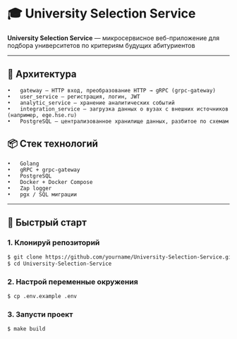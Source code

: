 # 🎓 University Selection Service

**University Selection Service** — микросервисное веб-приложение для подбора университетов по критериям будущих абитуриентов

---

## 🧱 Архитектура
	•	gateway — HTTP вход, преобразование HTTP → gRPC (grpc-gateway)
	•	user_service — регистрация, логин, JWT
	•	analytic_service — хранение аналитических событий
	•	integration_service — загрузка данных о вузах с внешних источников (например, ege.hse.ru)
	•	PostgreSQL — централизованное хранилище данных, разбитое по схемам

## 📦 Стек технологий
	•	Golang
	•	gRPC + grpc-gateway
	•	PostgreSQL
	•	Docker + Docker Compose
	•	Zap logger
	•	pgx / SQL миграции
---

## 🚀 Быстрый старт

### 1. Клонируй репозиторий

```bash
$ git clone https://github.com/yourname/University-Selection-Service.git
$ cd University-Selection-Service
```

### 2. Настрой переменные окружения

```bash
$ cp .env.example .env
```

### 3. Запусти проект
```bash
$ make build
```






